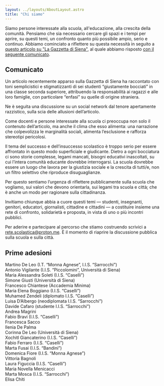 ```yaml
---
layout: ../layouts/AboutLayout.astro
title: "Chi siamo"
---
```


Siamo persone interessate alla scuola, all'educazione, alla crescita della comunità. Pensiamo che sia necessario cercare gli spazi e i tempi per aprire, su questi temi, un confronto quanto più possibile ampio, serio e continuo. Abbiamo cominciato a riflettere su questa necessità in seguito a [questo articolo su "La Gazzetta di Siena"](https://www.gazzettadisiena.it/sei-giustamente-bocciati-su-18-in-una-scuola-senese-un-problema-che-diventa-sociale/), al quale abbiamo risposto [con il seguente comunicato](https://www.gazzettadisiena.it/caso-bocciature-i-docenti-ripensare-la-scuola-perche-non-produca-diseguaglianze/).

## Comunicato

Un articolo recentemente apparso sulla Gazzetta di Siena ha raccontato con toni semplicistici e stigmatizzanti di sei studenti “giustamente bocciati” in una classe seconda superiore, attribuendo la responsabilità ai ragazzi e alle loro famiglie, con particolare “enfasi” su quelle di origine straniera.

Ne è seguita una discussione su un social network dal tenore apertamente razzistico, sulla scia delle allusioni dell’articolo.

Come docenti e persone interessate alla scuola ci preoccupa non solo il contenuto dell’articolo, ma anche il clima che esso alimenta: una narrazione che colpevolizza le marginalità sociali, alimenta l’esclusione e rafforza stereotipi pericolosi.

Il tema del successo e dell’insuccesso scolastico è troppo serio per essere affrontato in questo modo superficiale e giudicante. Dietro a ogni bocciatura ci sono storie complesse, legami mancati, bisogni educativi inascoltati, su cui l’intera comunità educante dovrebbe interrogarsi. La scuola dovrebbe essere un luogo che lavora per la giustizia sociale e la crescita di tutti/e, non un filtro selettivo che riproduce disuguaglianze.

Per questo sentiamo l’urgenza di riflettere pubblicamente sulla scuola che vogliamo, sui valori che devono orientarla, sui legami tra scuola e città; che è anche un modo per ragionare sulla cittadinanza.

Invitiamo chiunque abbia a cuore questi temi — studenti, insegnanti, genitori, educatori, giornalisti, cittadine e cittadini — a costituire insieme una rete di confronto, solidarietà e proposta, in vista di uno o più incontri pubblici.

Per aderire e partecipare al percorso che stiamo costruendo scrivici a rete.scolastica@proton.me. È il momento di riaprire la discussione pubblica sulla scuola e sulla città. 

## Prime adesioni

Martino De Leo (I.T. “Monna Agnese”, I.I.S. “Sarrocchi”)  
Antonio Vigilante (I.I.S. “Piccolomini”, Università di Siena)  
Maria Alessandra Soleti (I.I.S. “Caselli”)  
Simone Giusti (Università di Siena)  
Francesco Chiantese (Accademia Minima)  
Maria Elena Boggiano (I.I.S. “Caselli”)  
Muhamed Zendeli (diplomato I.I.S. “Caselli”)  
Luisa D’Albergo (neodiplomata I.I.S. “Sarrocchi”)  
Davide Cafaro (studente I.I.S. “Sarrocchi”)  
Andrea Magrini  
Fabio Bravi (I.I.S. “Caselli”)  
Francesca Sacco  
Ilenia De Palma  
Corinna De Leo (Università di Siena)  
Xochitl Giancaterino (I.I.S. “Caselli”)  
Fabio Ferraro (I.I.S. “Caselli”)  
Marta Fusai (I.I.S. “Bandini”)  
Domenica Fiore (I.I.S. “Monna Agnese”)  
Vittoria Bagnoli  
Laura Figuccia (I.I.S. “Caselli”)  
Maria Novella Menicacci  
Marta Mosca (I.I.S. “Sarrocchi”)  
Elisa Chiti
